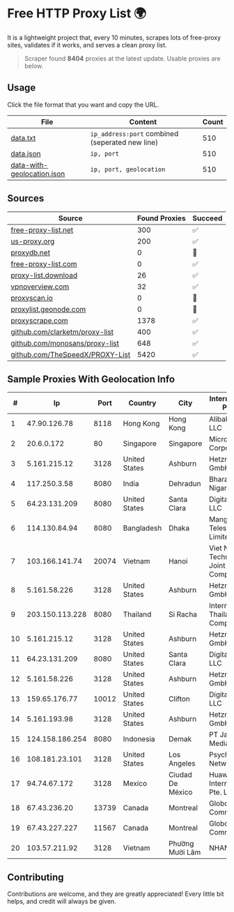 
# Free HTTP Proxy List 🌍

It is a lightweight project that, every 10 minutes, scrapes lots of free-proxy sites, validates if it works, and serves a clean proxy list.


> Scraper found **8404** proxies at the latest update. Usable proxies are below.

## Usage

Click the file format that you want and copy the URL.


|File|Content|Count|
|----|-------|-----|
|[data.txt](https://raw.githubusercontent.com/themiralay/Proxy-List-World/master/data.txt)|`ip_address:port` combined (seperated new line)|510|
|[data.json](https://raw.githubusercontent.com/themiralay/Proxy-List-World/master/data.json)|`ip, port`|510|
|[data-with-geolocation.json](https://raw.githubusercontent.com/themiralay/Proxy-List-World/master/data-with-geolocation.json)|`ip, port, geolocation`|510|

## Sources

|Source|Found Proxies|Succeed|
|------|-------------|-------|
|[free-proxy-list.net](https://free-proxy-list.net)|300|✅|
|[us-proxy.org](https://www.us-proxy.org)|200|✅|
|[proxydb.net](http://proxydb.net)|0|🚫|
|[free-proxy-list.com](https://free-proxy-list.com/?page=&port=&type%5B%5D=http&type%5B%5D=https&up_time=0&search=Search)|0|✅|
|[proxy-list.download](https://www.proxy-list.download/HTTP)|26|✅|
|[vpnoverview.com](https://vpnoverview.com/privacy/anonymous-browsing/free-proxy-servers)|32|✅|
|[proxyscan.io](https://www.proxyscan.io)|0|🚫|
|[proxylist.geonode.com](https://proxylist.geonode.com/api/proxy-list?limit=300&page=1&sort_by=lastChecked&sort_type=desc&protocols=http,https)|0|🚫|
|[proxyscrape.com](https://api.proxyscrape.com/v2/?request=displayproxies&protocol=http&timeout=10000&country=all&ssl=all&anonymity=all)|1378|✅|
|[github.com/clarketm/proxy-list](https://raw.githubusercontent.com/clarketm/proxy-list/master/proxy-list-raw.txt)|400|✅|
|[github.com/monosans/proxy-list](https://raw.githubusercontent.com/monosans/proxy-list/main/proxies/http.txt)|648|✅|
|[github.com/TheSpeedX/PROXY-List](https://raw.githubusercontent.com/TheSpeedX/PROXY-List/master/http.txt)|5420|✅|


## Sample Proxies With Geolocation Info

|#|Ip|Port|Country|City|Internet Service Provider|
|-|--|----|-------|----|-------------------------|
|1|47.90.126.78|8118|Hong Kong|Hong Kong|Alibaba.com LLC|
|2|20.6.0.172|80|Singapore|Singapore|Microsoft Corporation|
|3|5.161.215.12|3128|United States|Ashburn|Hetzner Online GmbH|
|4|117.250.3.58|8080|India|Dehradun|Bharat Sanchar Nigam Ltd|
|5|64.23.131.209|8080|United States|Santa Clara|DigitalOcean, LLC|
|6|114.130.84.94|8080|Bangladesh|Dhaka|Mango Teleservices Limited-ISP|
|7|103.166.141.74|20074|Vietnam|Hanoi|Viet NAM Cloud Technology Joint Stock Company|
|8|5.161.58.226|3128|United States|Ashburn|Hetzner Online GmbH|
|9|203.150.113.228|8080|Thailand|Si Racha|Internet Thailand Company Ltd.|
|10|5.161.215.12|3128|United States|Ashburn|Hetzner Online GmbH|
|11|64.23.131.209|8080|United States|Santa Clara|DigitalOcean, LLC|
|12|5.161.58.226|3128|United States|Ashburn|Hetzner Online GmbH|
|13|159.65.176.77|10012|United States|Clifton|DigitalOcean, LLC|
|14|5.161.193.98|3128|United States|Ashburn|Hetzner Online GmbH|
|15|124.158.186.254|8080|Indonesia|Demak|PT Jala Lintas Media|
|16|108.181.23.101|3128|United States|Los Angeles|Psychz Networks|
|17|94.74.67.172|3128|Mexico|Ciudad De México|Huawei International Pte. LTD|
|18|67.43.236.20|13739|Canada|Montreal|GloboTech Communications|
|19|67.43.227.227|11567|Canada|Montreal|GloboTech Communications|
|20|103.57.211.92|3128|Vietnam|Phường Mười Lăm|NHANHOA|



## Contributing

Contributions are welcome, and they are greatly appreciated! Every
little bit helps, and credit will always be given.


